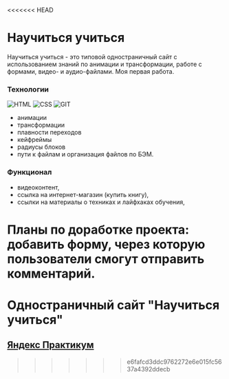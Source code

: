 <<<<<<< HEAD
# Научиться учиться

Научиться учиться - это типовой одностраничный сайт с использованием знаний по анимации и трансформации, работе с формами, видео- и аудио-файлами.
Моя первая работа.

### Технологии
![HTML](https://img.shields.io/badge/HTML-172F45?style=for-the-badge&logo=html5)
![CSS](https://img.shields.io/badge/CSS-172F45?style=for-the-badge&logo=css3)
![GIT](https://img.shields.io/badge/GIT-172F45?style=for-the-badge&logo=git)

- анимации
- трансформации
- плавности переходов
- кейфреймы
- радиусы блоков
- пути к файлам и организация файлов по БЭМ.


### Функционал
- видеоконтент,
- ссылка на интернет-магазин (купить книгу),
 - ссылки на материалы о техниках и лайфхаках обучения,


Планы по доработке проекта:
добавить форму, через которую пользователи смогут отправить комментарий.
=======
# Одностраничный сайт "Научиться учиться"
## [**Яндекс Практикум**](https://practicum.yandex.ru) 
>>>>>>> e6fafcd3ddc9762272e6e015fc5637a4392ddecb
